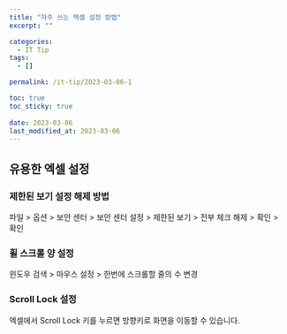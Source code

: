 ```yaml
---
title: "자주 쓰는 엑셀 설정 방법"
excerpt: ""

categories:
  - IT Tip
tags:
  - []

permalink: /it-tip/2023-03-06-1

toc: true
toc_sticky: true
 
date: 2023-03-06
last_modified_at: 2023-03-06
---
```


## 유용한 엑셀 설정

### 제한된 보기 설정 해제 방법
파일 > 옵션 > 보안 센터 > 보안 센터 설정 > 제한된 보기 > 전부 체크 해제 > 확인 > 확인

### 휠 스크롤 양 설정
윈도우 검색 > 마우스 설정 > 한번에 스크롤할 줄의 수 변경​

### Scroll Lock 설정
엑셀에서 Scroll Lock 키를 누르면 방향키로 화면을 이동할 수 있습니다.
